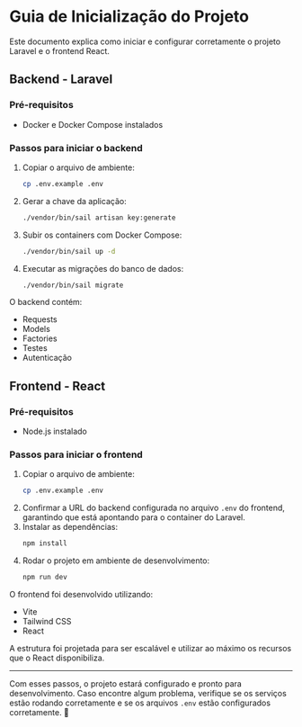 # Guia de Inicialização do Projeto

Este documento explica como iniciar e configurar corretamente o projeto Laravel e o frontend React.

## Backend - Laravel

### Pré-requisitos
- Docker e Docker Compose instalados

### Passos para iniciar o backend
1. Copiar o arquivo de ambiente:
   ```sh
   cp .env.example .env
   ```
2. Gerar a chave da aplicação:
   ```sh
   ./vendor/bin/sail artisan key:generate
   ```
3. Subir os containers com Docker Compose:
   ```sh
   ./vendor/bin/sail up -d
   ```
4. Executar as migrações do banco de dados:
   ```sh
   ./vendor/bin/sail migrate
   ```

O backend contém:
- Requests
- Models
- Factories
- Testes
- Autenticação

## Frontend - React

### Pré-requisitos
- Node.js instalado

### Passos para iniciar o frontend
1. Copiar o arquivo de ambiente:
   ```sh
   cp .env.example .env
   ```
2. Confirmar a URL do backend configurada no arquivo `.env` do frontend, garantindo que está apontando para o container do Laravel.
3. Instalar as dependências:
   ```sh
   npm install
   ```
4. Rodar o projeto em ambiente de desenvolvimento:
   ```sh
   npm run dev
   ```

O frontend foi desenvolvido utilizando:
- Vite
- Tailwind CSS
- React

A estrutura foi projetada para ser escalável e utilizar ao máximo os recursos que o React disponibiliza.

---

Com esses passos, o projeto estará configurado e pronto para desenvolvimento. Caso encontre algum problema, verifique se os serviços estão rodando corretamente e se os arquivos `.env` estão configurados corretamente. 🚀

